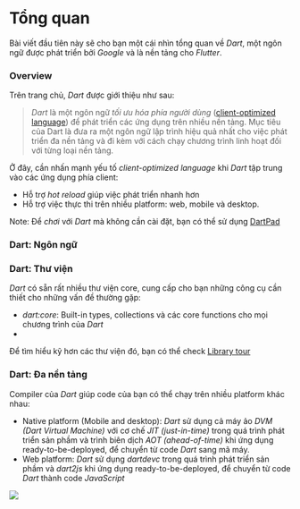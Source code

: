 # Tổng quan

Bài viết đầu tiên này sẽ cho bạn một cái nhìn tổng quan về *Dart*, một ngôn ngữ được phát triển bởi *Google* và là nền tảng cho *Flutter*.

### Overview

Trên trang chủ, *Dart* được giới thiệu như sau:

> *Dart* là một ngôn ngữ *tối ưu hóa phía người dùng* ([client-optimized language](https://stackoverflow.com/a/59517340)) để phát triển các ứng dụng trên nhiều nền tảng. Mục tiêu của Dart là đưa ra một ngôn ngữ lập trình hiệu quả nhất cho việc phát triển đa nền tảng và đi kèm với cách chạy chương trình linh hoạt đối với từng  loại nền tảng.

Ở đây, cần nhấn mạnh yếu tố *client-optimized language* khi *Dart* tập trung vào các ứng dụng phía client:
* Hỗ trợ *hot reload* giúp việc phát triển nhanh hơn
* Hỗ trợ việc thực thi trên nhiều platform: web, mobile và desktop.

Note: Để *chơi* với *Dart* mà không cần cài đặt, bạn có thể  sử dụng [DartPad](https://dartpad.dev/?null_safety=true)

### Dart: Ngôn ngữ

### Dart: Thư viện

*Dart* có sẵn rất nhiều thư viện core, cung cấp cho bạn những công cụ cần thiết cho những vấn đề thường gặp:

* *dart:core*: Built-in types, collections và các core functions cho mọi chương trình của *Dart*
*

Để tìm hiểu kỹ hơn các thư viện đó, bạn có thể check [Library tour](https://dart.dev/guides/libraries/library-tour)

### Dart: Đa nền tảng

Compiler của *Dart* giúp code của bạn có thể chạy trên nhiều platform khác nhau:
* Native platform (Mobile and desktop): *Dart* sử dụng cả máy ảo *DVM (Dart Virtual Machine)* với cơ chế *JIT (just-in-time)* trong quá trình phát triển sản phầm và trình biên dịch *AOT (ahead-of-time)* khi ứng dụng ready-to-be-deployed, để chuyển từ code *Dart* sang mã máy.
* Web platform: *Dart* sử dụng *dartdevc* trong quá trình phát triển sản phầm và *dart2js* khi ứng dụng ready-to-be-deployed, để chuyển từ code *Dart* thành code *JavaScript*

![](https://dart.dev/assets/Dart-platforms-29d94ccaaea4bdd0b2bcf6e37084bae890eb8bae482baf3b0894e0b99a17b8d7.svg)
